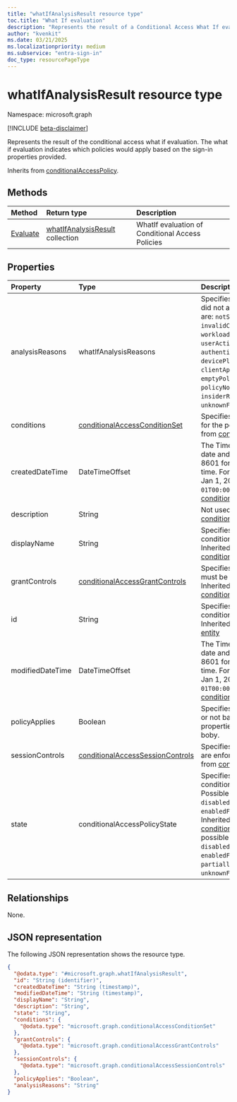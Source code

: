 ```yaml
---
title: "whatIfAnalysisResult resource type"
toc.title: "What If evaluation"
description: "Represents the result of a Conditional Access What If evaluation, which indicates the policies that would apply based on the sign-in details you provide."
author: "kvenkit"
ms.date: 03/21/2025
ms.localizationpriority: medium
ms.subservice: "entra-sign-in"
doc_type: resourcePageType
---
```


# whatIfAnalysisResult resource type

Namespace: microsoft.graph

[!INCLUDE [beta-disclaimer](../../includes/beta-disclaimer.md)]

Represents the result of the conditional access what if evaluation. The what if evaluation indicates which policies would apply based on the sign-in properties provided.


Inherits from [conditionalAccessPolicy](../resources/conditionalaccesspolicy.md).


## Methods
|Method|Return type|Description|
|:---|:---|:---|
|[Evaluate](../api/conditionalaccessroot-evaluate.md)|[whatIfAnalysisResult](../resources/whatifanalysisresult.md) collection|WhatIf evaluation of Conditional Access Policies|


## Properties
|Property|Type|Description|
|:---|:---|:---|
|analysisReasons|whatIfAnalysisReasons|Specifies the reasons why a policy did not apply. The possible values are: `notSet`, `notEnoughInformation`, `invalidCondition`, `users`, `workloadIdentities`, `application`, `userActions`, `authenticationContext`, `devicePlatform`, `devices`, `clientApps`, `location`, `signInRisk`, `emptyPolicy`, `invalidPolicy`, `policyNotEnabled`, `userRisk`, `time`, `insiderRisk`, `authenticationFlow`, `unknownFutureValue`.|
|conditions|[conditionalAccessConditionSet](../resources/conditionalaccessconditionset.md)|Specifies the rules that must be met for the policy to apply. Inherited from [conditionalAccessPolicy](../resources/conditionalaccesspolicy.md).|
|createdDateTime|DateTimeOffset|The Timestamp type represents date and time information using ISO 8601 format and is always in UTC time. For example, midnight UTC on Jan 1, 2014 is `2014-01-01T00:00:00Z`. Inherited from [conditionalAccessPolicy](../resources/conditionalaccesspolicy.md).|
|description|String|Not used. Inherited from [conditionalAccessPolicy](../resources/conditionalaccesspolicy.md).|
|displayName|String|Specifies a display name for the conditionalAccessPolicy object. Inherited from [conditionalAccessPolicy](../resources/conditionalaccesspolicy.md).|
|grantControls|[conditionalAccessGrantControls](../resources/conditionalaccessgrantcontrols.md)|Specifies the grant controls that must be fulfilled to pass the policy. Inherited from [conditionalAccessPolicy](../resources/conditionalaccesspolicy.md).|
|id|String|Specifies the identifier of a conditionalAccessPolicy object. Inherited from [entity](../resources/entity.md). Inherits from [entity](../resources/entity.md)|
|modifiedDateTime|DateTimeOffset|The Timestamp type represents date and time information using ISO 8601 format and is always in UTC time. For example, midnight UTC on Jan 1, 2014 is `2014-01-01T00:00:00Z`. Inherited from [conditionalAccessPolicy](../resources/conditionalaccesspolicy.md).|
|policyApplies|Boolean|Specifies whether the policy applies or not based on the sign-in properties provided in the request boby. |
|sessionControls|[conditionalAccessSessionControls](../resources/conditionalaccesssessioncontrols.md)|Specifies the session controls that are enforced after sign-in. Inherited from [conditionalAccessPolicy](../resources/conditionalaccesspolicy.md).|
|state|conditionalAccessPolicyState|Specifies the state of the conditionalAccessPolicy object. Possible values are: `enabled`, `disabled`, `enabledForReportingButNotEnforced`. Inherited from [conditionalAccessPolicy](../resources/conditionalaccesspolicy.md).The possible values are: `enabled`, `disabled`, `enabledForReportingButNotEnforced`, `partiallyEnabled`, `unknownFutureValue`.|

## Relationships
None.

## JSON representation
The following JSON representation shows the resource type.
<!-- {
  "blockType": "resource",
  "keyProperty": "id",
  "@odata.type": "microsoft.graph.whatIfAnalysisResult",
  "baseType": "microsoft.graph.conditionalAccessPolicy",
  "openType": false
}
-->
``` json
{
  "@odata.type": "#microsoft.graph.whatIfAnalysisResult",
  "id": "String (identifier)",
  "createdDateTime": "String (timestamp)",
  "modifiedDateTime": "String (timestamp)",
  "displayName": "String",
  "description": "String",
  "state": "String",
  "conditions": {
    "@odata.type": "microsoft.graph.conditionalAccessConditionSet"
  },
  "grantControls": {
    "@odata.type": "microsoft.graph.conditionalAccessGrantControls"
  },
  "sessionControls": {
    "@odata.type": "microsoft.graph.conditionalAccessSessionControls"
  },
  "policyApplies": "Boolean",
  "analysisReasons": "String"
}
```

